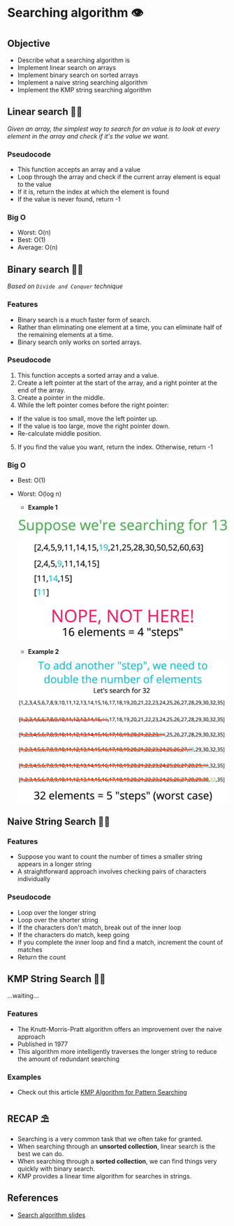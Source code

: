 # Searching algorithm 👁

## Objective

- Describe what a searching algorithm is
- Implement linear search on arrays
- Implement binary search on sorted arrays
- Implement a naive string searching algorithm
- Implement the KMP string searching algorithm

## Linear search 👨‍🌾
*Given an array, the simplest way to search for an value is to look at every element in the array and check if it's the value we want.*

### Pseudocode

- This function accepts an array and a value
- Loop through the array and check if the current array element is equal to the value
- If it is, return the index at which the element is found
- If the value is never found, return -1

### Big O

- Worst: O(n)
- Best: O(1)
- Average: O(n)

## Binary search 👨‍🚀
*Based on `Divide and Conquer` technique*

### Features

- Binary search is a much faster form of search.
- Rather than eliminating one element at a time, you can eliminate half of the remaining elements at a time.
- Binary search only works on sorted arrays.

### Pseudocode

1. This function accepts a sorted array and a value.
2. Create a left pointer at the start of the array, and a right pointer at the end of the array.
3. Create a pointer in the middle.
4. While the left pointer comes before the right pointer:
  - If the value is too small, move the left pointer up.
  - If the value is too large, move the right pointer down.
  - Re-calculate middle position.
5. If you find the value you want, return the index. Otherwise, return -1

### Big O

- Best: O(1)
- Worst: O(log n)

  - **Example 1**

  ![Binary search bigO example 1](../../assets/images/algorithms/binary-search-bigO-1.png)

  - **Example 2**

  ![Binary search bigO example 2](../../assets/images/algorithms/binary-search-bigO-2.png)

## Naive String Search 👩‍🎤

### Features

- Suppose you want to count the number of times a smaller string appears in a longer string
- A straightforward approach involves checking pairs of characters individually

### Pseudocode

- Loop over the longer string
- Loop over the shorter string
- If the characters don't match, break out of the inner loop
- If the characters do match, keep going
- If you complete the inner loop and find a match, increment the count of matches
- Return the count

## KMP String Search 👨‍🏫
...waiting...

### Features

- The Knutt-Morris-Pratt algorithm offers an improvement over the naive approach
- Published in 1977
- This algorithm more intelligently traverses the longer string to reduce the amount of redundant searching

### Examples

- Check out this article [KMP Algorithm for Pattern Searching](https://www.geeksforgeeks.org/kmp-algorithm-for-pattern-searching/)

## RECAP ⛱

- Searching is a very common task that we often take for granted.
- When searching through an **unsorted collection**, linear search is the best we can do.
- When searching through a **sorted collection**, we can find things very quickly with binary search.
- KMP provides a linear time algorithm for searches in strings.

## References
- [Search algorithm slides](https://cs.slides.com/colt_steele/tries-21#/)

